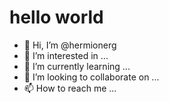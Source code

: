 # hello world

- 👋 Hi, I’m @hermionerg
- 👀 I’m interested in ...
- 🌱 I’m currently learning ...
- 💞️ I’m looking to collaborate on ...
- 📫 How to reach me ...

<!---
hermionerg/hermionerg is a ✨ special ✨ repository because its `README.md` (this file) appears on your GitHub profile.
You can click the Preview link to take a look at your changes.
--->
